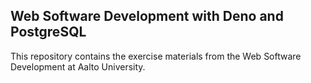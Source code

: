 ## Web Software Development with Deno and PostgreSQL

This repository contains the exercise materials from the Web Software Development at Aalto University.
